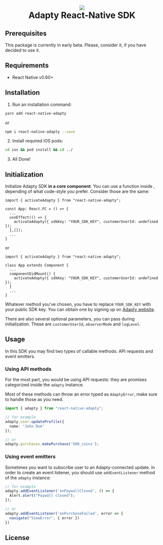 <h1 align="center">
<img src="https://raw.githubusercontent.com/adaptyteam/AdaptySDK-iOS/master/adapty.png"><br />
Adapty React-Native SDK
</h1>

## Prerequisites

This package is currently in early beta. Please, consider it, if you have decided to use it.

## Requirements
* React Native v0.60+

## Installation

1. Run an installation command:

```sh
yarn add react-native-adapty
```

or 

```sh
npm i react-native-adapty --save
```

2. Install required iOS pods:

```sh
cd ios && pod install && cd ../
```

3. All Done!

## Initialization

Initialize Adapty SDK __in a core component__. You can use a function inside , 
depending of what code-style you prefer. Consider those are the same:

```tsx
import { activateAdapty } from "react-native-adapty";

const App: React.FC = () => {
  ...
  useEffect(() => {
    activateAdapty({ sdkKey: "YOUR_SDK_KEY", customerUserId: undefined });
  },[]);
  ...
}
```

or

```tsx
import { activateAdapty } from "react-native-adapty";

class App extends Component {
  ...
  componentDidMount() {
    activateAdapty({ sdkKey: "YOUR_SDK_KEY", customerUserId: undefined });
  }
  ...
}
```

Whatever method you've chosen, you have to replace `YOUR_SDK_KEY` with your public SDK key. You can obtain one by signing up on [Adapty website](https://adapty.io).

There are also several optional parameters, you can pass during initialization. These are `customerUserId`, `observerMode` and `logLevel`.

## Usage

In this SDK you may find two types of callable methods: API requests and event emitters.

### Using API methods

For the most part, you would be using API requests: they are promises categorized inside the `adapty` instance.

Most of these methods can throw an error typed as `AdaptyError`, make sure to handle those as you need.

```ts
import { adapty } from "react-native-adapty";

// for example
adapty.user.updateProfile({
  name: "John Doe"
});

// or
adapty.purchases.makePurchase('500_coins');
```

### Using event emitters

Sometimes you want to subscribe user to an Adapty-connected update. In order to create an event listener, you should use `addEventListener` method of the `adapty` instance:

```ts
// for example
adapty.addEventListener('onPaywallClosed', () => {
  Alert.alert("Paywall closed");
});

// or
adapty.addEventListener('onPurchaseFailed', error => {
  navigate("ViewError", { error })
})
```
## License